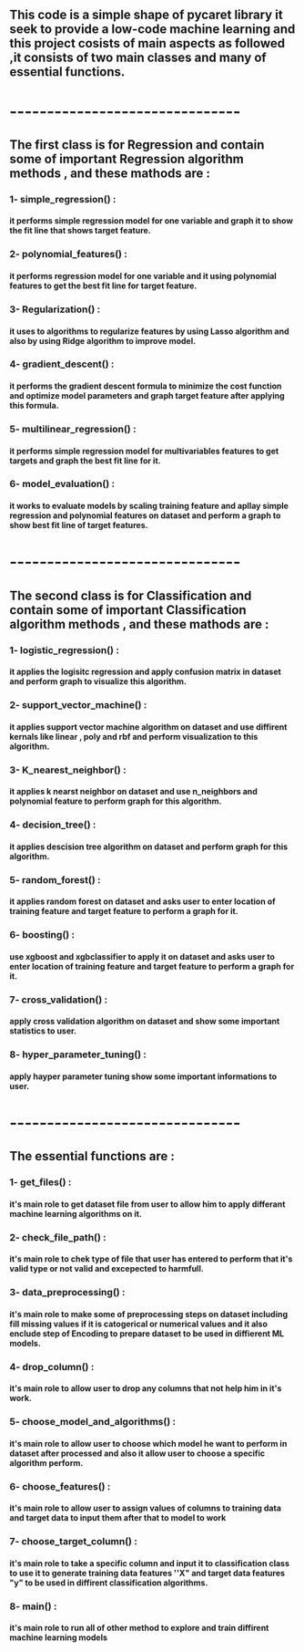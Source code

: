 ## This code is a simple shape of pycaret library it  seek to provide a low-code machine learning and this project cosists of main aspects as followed ,it consists of two main classes and many of essential  functions.

# -------------------------------

## The first class is for Regression and contain some of important Regression algorithm methods , and these mathods are :

### 1- simple_regression() :
####  it performs simple regression model for one variable and graph it to show the fit line that shows target feature.

### 2- polynomial_features() :
#### it performs regression model for one variable and it using polynomial features to get the best fit line for target feature.

### 3- Regularization() :
#### it uses to algorithms to regularize features by using Lasso algorithm and also by using Ridge algorithm to improve model.

### 4- gradient_descent() :
#### it performs the gradient descent formula to minimize the cost function and optimize model parameters and graph target feature after applying this formula.

### 5- multilinear_regression() :
#### it performs simple regression model for multivariables features to get targets and graph the best fit line for it.

### 6- model_evaluation() :
#### it works to evaluate models by scaling training feature and apllay simple regression and polynomial features on dataset and perform a graph to show best fit line of target features.

# -------------------------------

## The second class is for Classification and contain some of important Classification algorithm methods , and these mathods are :

### 1- logistic_regression() :
#### it applies the logisitc regression and apply confusion matrix in dataset and perform graph  to visualize this algorithm.

### 2- support_vector_machine() :
#### it applies support vector machine algorithm on dataset and use diffirent kernals like linear , poly and rbf and perform visualization to this algorithm.

### 3- K_nearest_neighbor() :
#### it applies k nearst neighbor on dataset and use n_neighbors and polynomial feature to perform graph for this algorithm.

### 4- decision_tree() :
#### it applies descision tree algorithm on dataset and perform graph for this algorithm. 

### 5- random_forest() :
#### it applies random forest on dataset and asks user to enter location of training feature and target feature to perform a graph for it.

### 6- boosting() :
#### use xgboost and xgbclassifier to apply it on dataset and asks user to enter location of training feature and target feature to perform a graph for it.

### 7- cross_validation() :
#### apply cross validation algorithm on dataset and show some important statistics to user.

### 8- hyper_parameter_tuning() :
#### apply hayper parameter tuning show some important informations to user.

# -------------------------------

## The essential functions are :

### 1- get_files() :
#### it's main role to get dataset file from user to allow him to apply differant machine learning algorithms on it.

### 2- check_file_path() :
#### it's main role to chek type of file that user has entered to perform that it's valid type or not valid and excepected to harmfull. 

### 3- data_preprocessing() :
#### it's main role to make some of preprocessing steps on dataset including fill missing values if it is catogerical or numerical values and it also enclude step of Encoding to prepare dataset to be used in diffierent ML models.

### 4- drop_column() :
#### it's main role to allow user to drop any columns that not help him in it's work.

### 5- choose_model_and_algorithms() :
#### it's main role to allow user to choose which model he want to perform in dataset after processed and also it allow user to choose a specific algorithm perform.

### 6- choose_features() :
#### it's main role to allow user to assign values of columns to training data and target data to input them after that to model to work

### 7- choose_target_column() :
#### it's main role to take a specific column and input it to classification class to use it to generate training data features ''X" and target data features "y" to be used in diffirent classification algorithms. 

### 8- main() :
####  it's main role to run all of other method to explore and train diffirent machine learning models
